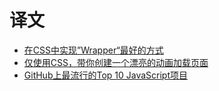 # 译文

 - [在CSS中实现”Wrapper“最好的方式](https://github.com/Rachel-chen/blog/issues/4)
 - [仅使用CSS，带你创建一个漂亮的动画加载页面](https://github.com/Rachel-chen/blog/issues/3) 
 - [GitHub上最流行的Top 10 JavaScript项目](https://github.com/Rachel-chen/Rachel-chen.github.io/issues/2)
